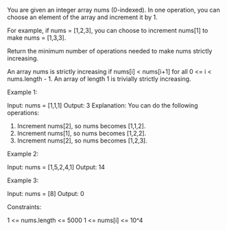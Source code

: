 You are given an integer array nums (0-indexed). In one operation, you can
choose an element of the array and increment it by 1.


For example, if nums = [1,2,3], you can choose to increment nums[1] to make
nums = [1,3,3].


Return the minimum number of operations needed to make nums strictly
increasing.

An array nums is strictly increasing if nums[i] < nums[i+1] for all 0 <= i <
nums.length - 1. An array of length 1 is trivially strictly increasing.


Example 1:


Input: nums = [1,1,1]
Output: 3
Explanation: You can do the following operations:
1) Increment nums[2], so nums becomes [1,1,2].
2) Increment nums[1], so nums becomes [1,2,2].
3) Increment nums[2], so nums becomes [1,2,3].


Example 2:


Input: nums = [1,5,2,4,1]
Output: 14


Example 3:


Input: nums = [8]
Output: 0



Constraints:


1 <= nums.length <= 5000
1 <= nums[i] <= 10^4



